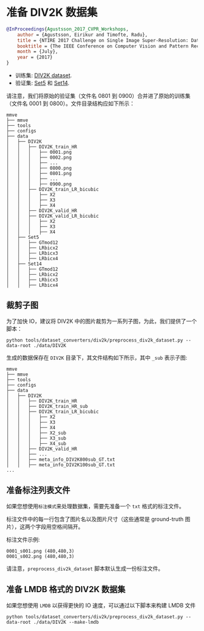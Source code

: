 # 准备 DIV2K 数据集

<!-- [DATASET] -->

```bibtex
@InProceedings{Agustsson_2017_CVPR_Workshops,
    author = {Agustsson, Eirikur and Timofte, Radu},
    title = {NTIRE 2017 Challenge on Single Image Super-Resolution: Dataset and Study},
    booktitle = {The IEEE Conference on Computer Vision and Pattern Recognition (CVPR) Workshops},
    month = {July},
    year = {2017}
}
```

- 训练集:  [DIV2K dataset](https://data.vision.ee.ethz.ch/cvl/DIV2K/).
- 验证集:  [Set5](https://drive.google.com/drive/folders/1B3DJGQKB6eNdwuQIhdskA64qUuVKLZ9u) 和 [Set14](https://drive.google.com/drive/folders/1B3DJGQKB6eNdwuQIhdskA64qUuVKLZ9u).

请注意，我们将原始的验证集（文件名 0801 到 0900）合并进了原始的训练集（文件名 0001 到 0800）。文件目录结构应如下所示：

```text
mmve
├── mmve
├── tools
├── configs
├── data
│   ├── DIV2K
│   │   ├── DIV2K_train_HR
│   │   │   ├── 0001.png
│   │   │   ├── 0002.png
│   │   │   ├── ...
│   │   │   ├── 0800.png
│   │   │   ├── 0801.png
│   │   │   ├── ...
│   │   │   ├── 0900.png
│   │   ├── DIV2K_train_LR_bicubic
│   │   │   ├── X2
│   │   │   ├── X3
│   │   │   ├── X4
│   │   ├── DIV2K_valid_HR
│   │   ├── DIV2K_valid_LR_bicubic
│   │   │   ├── X2
│   │   │   ├── X3
│   │   │   ├── X4
│   ├── Set5
│   │   ├── GTmod12
│   │   ├── LRbicx2
│   │   ├── LRbicx3
│   │   ├── LRbicx4
│   ├── Set14
│   │   ├── GTmod12
│   │   ├── LRbicx2
│   │   ├── LRbicx3
│   │   ├── LRbicx4
```

## 裁剪子图

为了加快 IO，建议将 DIV2K 中的图片裁剪为一系列子图，为此，我们提供了一个脚本：

```shell
python tools/dataset_converters/div2k/preprocess_div2k_dataset.py --data-root ./data/DIV2K
```

生成的数据保存在 `DIV2K` 目录下，其文件结构如下所示，其中 `_sub` 表示子图:

```text
mmve
├── mmve
├── tools
├── configs
├── data
│   ├── DIV2K
│   │   ├── DIV2K_train_HR
│   │   ├── DIV2K_train_HR_sub
│   │   ├── DIV2K_train_LR_bicubic
│   │   │   ├── X2
│   │   │   ├── X3
│   │   │   ├── X4
│   │   │   ├── X2_sub
│   │   │   ├── X3_sub
│   │   │   ├── X4_sub
│   │   ├── DIV2K_valid_HR
│   │   ├── ...
│   │   ├── meta_info_DIV2K800sub_GT.txt
│   │   ├── meta_info_DIV2K100sub_GT.txt
...
```

## 准备标注列表文件

如果您想使用`标注模式`来处理数据集，需要先准备一个 `txt` 格式的标注文件。

标注文件中的每一行包含了图片名以及图片尺寸（这些通常是 ground-truth 图片），这两个字段用空格间隔开。

标注文件示例:

```text
0001_s001.png (480,480,3)
0001_s002.png (480,480,3)
```

请注意，`preprocess_div2k_dataset` 脚本默认生成一份标注文件。

## 准备 LMDB 格式的 DIV2K 数据集

如果您想使用 `LMDB` 以获得更快的 IO 速度，可以通过以下脚本来构建 LMDB 文件

```shell
python tools/dataset_converters/div2k/preprocess_div2k_dataset.py --data-root ./data/DIV2K --make-lmdb
```
